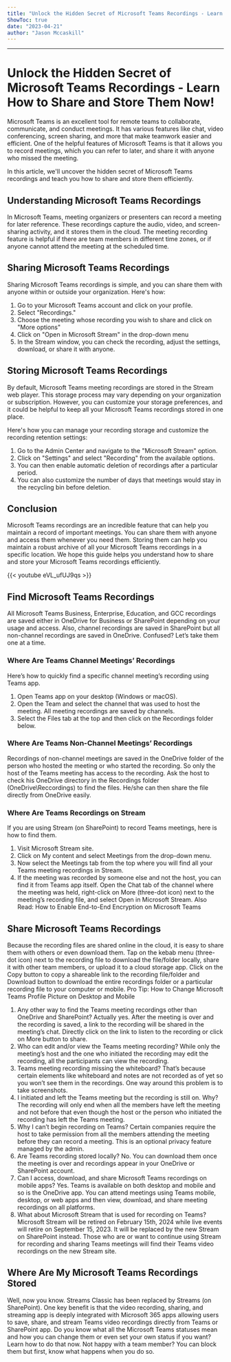 ```yaml
---
title: "Unlock the Hidden Secret of Microsoft Teams Recordings - Learn How to Share and Store Them Now!"
ShowToc: true 
date: "2023-04-21"
author: "Jason Mccaskill"
---
```

*****
# Unlock the Hidden Secret of Microsoft Teams Recordings - Learn How to Share and Store Them Now!

Microsoft Teams is an excellent tool for remote teams to collaborate, communicate, and conduct meetings. It has various features like chat, video conferencing, screen sharing, and more that make teamwork easier and efficient. One of the helpful features of Microsoft Teams is that it allows you to record meetings, which you can refer to later, and share it with anyone who missed the meeting.

In this article, we'll uncover the hidden secret of Microsoft Teams recordings and teach you how to share and store them efficiently.

## Understanding Microsoft Teams Recordings

In Microsoft Teams, meeting organizers or presenters can record a meeting for later reference. These recordings capture the audio, video, and screen-sharing activity, and it stores them in the cloud. The meeting recording feature is helpful if there are team members in different time zones, or if anyone cannot attend the meeting at the scheduled time.

## Sharing Microsoft Teams Recordings

Sharing Microsoft Teams recordings is simple, and you can share them with anyone within or outside your organization. Here's how:

1. Go to your Microsoft Teams account and click on your profile.
2. Select "Recordings."
3. Choose the meeting whose recording you wish to share and click on "More options"
4. Click on "Open in Microsoft Stream" in the drop-down menu
5. In the Stream window, you can check the recording, adjust the settings, download, or share it with anyone.

## Storing Microsoft Teams Recordings

By default, Microsoft Teams meeting recordings are stored in the Stream web player. This storage process may vary depending on your organization or subscription. However, you can customize your storage preferences, and it could be helpful to keep all your Microsoft Teams recordings stored in one place.

Here's how you can manage your recording storage and customize the recording retention settings:

1. Go to the Admin Center and navigate to the "Microsoft Stream" option.
2. Click on "Settings" and select "Recording" from the available options.
3. You can then enable automatic deletion of recordings after a particular period.
4. You can also customize the number of days that meetings would stay in the recycling bin before deletion.

## Conclusion

Microsoft Teams recordings are an incredible feature that can help you maintain a record of important meetings. You can share them with anyone and access them whenever you need them. Storing them can help you maintain a robust archive of all your Microsoft Teams recordings in a specific location. We hope this guide helps you understand how to share and store your Microsoft Teams recordings efficiently.

{{< youtube eVL_ufUJ9qs >}} 



## Find Microsoft Teams Recordings


All Microsoft Teams Business, Enterprise, Education, and GCC recordings are saved either in OneDrive for Business or SharePoint depending on your usage and access. Also, channel recordings are saved in SharePoint but all non-channel recordings are saved in OneDrive. Confused? Let’s take them one at a time.

 
### Where Are Teams Channel Meetings’ Recordings


Here’s how to quickly find a specific channel meeting’s recording using Teams app.
1. Open Teams app on your desktop (Windows or macOS).
2. Open the Team and select the channel that was used to host the meeting. All meeting recordings are saved by channels.
3. Select the Files tab at the top and then click on the Recordings folder below.

 
### Where Are Teams Non-Channel Meetings’ Recordings


Recordings of non-channel meetings are saved in the OneDrive folder of the person who hosted the meeting or who started the recording. So only the host of the Teams meeting has access to the recording. Ask the host to check his OneDrive directory in the Recordings folder (OneDrive\Reccordings) to find the files. He/she can then share the file directly from OneDrive easily. 

 
### Where Are Teams Recordings on Stream


If you are using Stream (on SharePoint) to record Teams meetings, here is how to find them.
1. Visit Microsoft Stream site.
2. Click on My content and select Meetings from the drop-down menu.
3. Now select the Meetings tab from the top where you will find all your Teams meeting recordings in Stream.
5. If the meeting was recorded by someone else and not the host, you can find it from Teams app itself. Open the Chat tab of the channel where the meeting was held, right-click on More (three-dot icon) next to the meeting’s recording file, and select Open in Microsoft Stream.
Also Read: How to Enable End-to-End Encryption on Microsoft Teams

 
## Share Microsoft Teams Recordings


Because the recording files are shared online in the cloud, it is easy to share them with others or even download them.
Tap on the kebab menu (three-dot icon) next to the recording file to download the file/folder locally, share it with other team members, or upload it to a cloud storage app.
Click on the Copy button to copy a shareable link to the recording file/folder and Download button to download the entire recordings folder or a particular recording file to your computer or mobile.
Pro Tip: How to Change Microsoft Teams Profile Picture on Desktop and Mobile
1. Any other way to find the Teams meeting recordings other than OneDrive and SharePoint?
Actually yes. After the meeting is over and the recording is saved, a link to the recording will be shared in the meeting’s chat. Directly click on the link to listen to the recording or click on More button to share.
2. Who can edit and/or view the Teams meeting recording?
While only the meeting’s host and the one who initiated the recording may edit the recording, all the participants can view the recording.
3. Teams meeting recording missing the whiteboard?
That’s because certain elements like whiteboard and notes are not recorded as of yet so you won’t see them in the recordings. One way around this problem is to take screenshots.
4. I initiated and left the Teams meeting but the recording is still on. Why?
The recording will only end when all the members have left the meeting and not before that even though the host or the person who initiated the recording has left the Teams meeting.
5. Why I can’t begin recording on Teams?
Certain companies require the host to take permission from all the members attending the meeting before they can record a meeting. This is an optional privacy feature managed by the admin.
6. Are Teams recording stored locally?
No. You can download them once the meeting is over and recordings appear in your OneDrive or SharePoint account.
7. Can I access, download, and share Microsoft Teams recordings on mobile apps?
Yes. Teams is available on both desktop and mobile and so is the OneDrive app. You can attend meetings using Teams mobile, desktop, or web apps and then view, download, and share meeting recordings on all platforms.
8. What about Microsoft Stream that is used for recording on Teams?
Microsoft Stream will be retired on February 15th, 2024 while live events will retire on September 15, 2023. It will be replaced by the new Stream on SharePoint instead. Those who are or want to continue using Stream for recording and sharing Teams meetings will find their Teams video recordings on the new Stream site.

 
## Where Are My Microsoft Teams Recordings Stored


Well, now you know. Streams Classic has been replaced by Streams (on SharePoint). One key benefit is that the video recording, sharing, and streaming app is deeply integrated with Microsoft 365 apps allowing users to save, share, and stream Teams video recordings directly from Teams or SharePoint app.
Do you know what all the Microsoft Teams statuses mean and how you can change them or even set your own status if you want? Learn how to do that now. Not happy with a team member? You can block them but first, know what happens when you do so.




